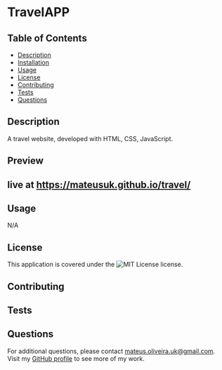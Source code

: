 # TravelAPP

  ## Table of Contents
  
  - [Description](#description)
  - [Installation](#installation)
  - [Usage](#usage)
  - [License](#license)
  - [Contributing](#contributing)
  - [Tests](#tests)
  - [Questions](#questions)

  ## Description
  
  A travel website, developed with HTML, CSS, JavaScript.

  ## Preview

  ## live at https://mateusuk.github.io/travel/

  ## Usage

  N/A

  ## License

  This application is covered under the ![MIT License](https://img.shields.io/badge/License-MIT-green.svg) license.

  ## Contributing

  

  ## Tests

  

  ## Questions

  For additional questions, please contact mateus.oliveira.uk@gmail.com. Visit my [GitHub profile](https://github.com/Mateusuk) to see more of my work.
  
  
